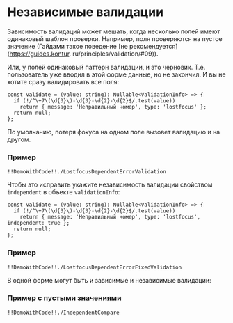 # Независимые валидации

Зависимость валидаций может мешать, когда несколько полей имеют одинаковый шаблон проверки.
Например, поля проверяются на пустое значение (Гайдами такое поведение [не рекомендуется](https://guides.kontur.
ru/principles/validation/#09)).

Или, у полей одинаковый паттерн валидации, и это черновик. Т.е. пользователь уже вводил в этой форме данные, но не 
закончил. И вы не хотите сразу валидировать все поля:

    const validate = (value: string): Nullable<ValidationInfo> => {
      if (!/^\+7\(\d{3}\)-\d{3}-\d{2}-\d{2}$/.test(value))
        return { message: 'Неправильный номер', type: 'lostfocus' };
      return null;
    };

По умолчанию, потеря фокуса на одном поле вызовет валидацию и на другом.

### Пример

    !!DemoWithCode!!./LostfocusDependentErrorValidation

Чтобы это исправить укажите независимость валидации свойством `independent` в объекте `validationInfo`:

    const validate = (value: string): Nullable<ValidationInfo> => {
      if (!/^\+7\(\d{3}\)-\d{3}-\d{2}-\d{2}$/.test(value))
        return { message: 'Неправильный номер', type: 'lostfocus', independent: true };
      return null;
    };

### Пример

    !!DemoWithCode!!./LostfocusDependentErrorFixedValidation

В одной форме могут быть и зависимые и независимые валидации:

### Пример с пустыми значениями

    !!DemoWithCode!!./IndependentCompare
